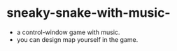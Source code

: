 # sneaky-snake-with-music-<br>
* a control-window game with music.<br>
* you can design map yourself in the game.<br>
